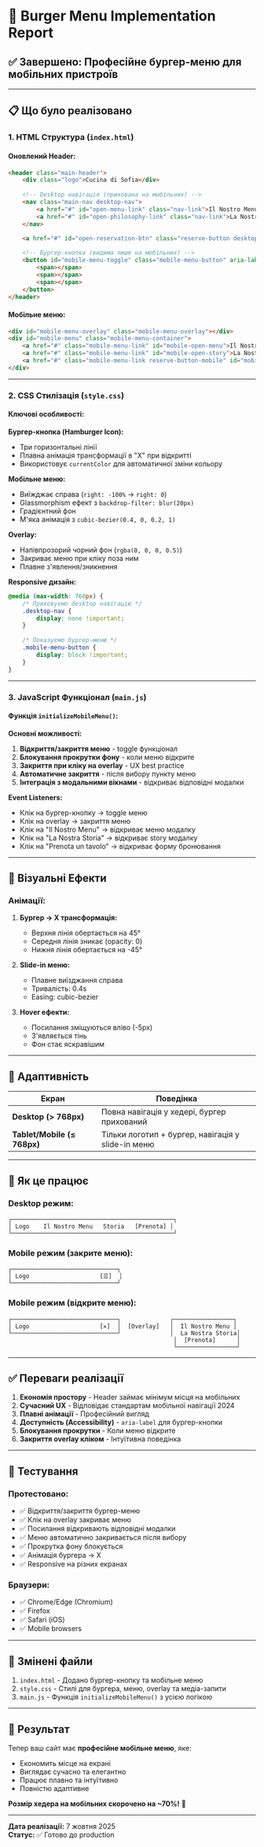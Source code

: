 # 🍔 Burger Menu Implementation Report

## ✅ Завершено: Професійне бургер-меню для мобільних пристроїв

---

## 📋 Що було реалізовано

### 1. **HTML Структура** (`index.html`)

#### Оновлений Header:
```html
<header class="main-header">
    <div class="logo">Cucina di Sofia</div>
    
    <!-- Desktop навігація (прихована на мобільних) -->
    <nav class="main-nav desktop-nav">
        <a href="#" id="open-menu-link" class="nav-link">Il Nostro Menu</a>
        <a href="#" id="open-philosophy-link" class="nav-link">La Nostra Storia</a>
    </nav>
    
    <a href="#" id="open-reservation-btn" class="reserve-button desktop-nav">Prenota un tavolo</a>

    <!-- Бургер-кнопка (видима лише на мобільних) -->
    <button id="mobile-menu-toggle" class="mobile-menu-button" aria-label="Toggle mobile menu">
        <span></span>
        <span></span>
        <span></span>
    </button>
</header>
```

#### Мобільне меню:
```html
<div id="mobile-menu-overlay" class="mobile-menu-overlay"></div>
<div id="mobile-menu" class="mobile-menu-container">
    <a href="#" class="mobile-menu-link" id="mobile-open-menu">Il Nostro Menu</a>
    <a href="#" class="mobile-menu-link" id="mobile-open-story">La Nostra Storia</a>
    <a href="#" class="mobile-menu-link reserve-button-mobile" id="mobile-open-reservation">Prenota un tavolo</a>
</div>
```

---

### 2. **CSS Стилізація** (`style.css`)

#### Ключові особливості:

**Бургер-кнопка (Hamburger Icon):**
- Три горизонтальні лінії
- Плавна анімація трансформації в "X" при відкритті
- Використовує `currentColor` для автоматичної зміни кольору

**Мобільне меню:**
- Виїжджає справа (`right: -100%` → `right: 0`)
- Glassmorphism ефект з `backdrop-filter: blur(20px)`
- Градієнтний фон
- М'яка анімація з `cubic-bezier(0.4, 0, 0.2, 1)`

**Overlay:**
- Напівпрозорий чорний фон (`rgba(0, 0, 0, 0.5)`)
- Закриває меню при кліку поза ним
- Плавне з'явлення/зникнення

**Responsive дизайн:**
```css
@media (max-width: 768px) {
    /* Приховуємо desktop навігацію */
    .desktop-nav {
        display: none !important;
    }
    
    /* Показуємо бургер-меню */
    .mobile-menu-button {
        display: block !important;
    }
}
```

---

### 3. **JavaScript Функціонал** (`main.js`)

#### Функція `initializeMobileMenu()`:

**Основні можливості:**
1. **Відкриття/закриття меню** - toggle функціонал
2. **Блокування прокрутки фону** - коли меню відкрите
3. **Закриття при кліку на overlay** - UX best practice
4. **Автоматичне закриття** - після вибору пункту меню
5. **Інтеграція з модальними вікнами** - відкриває відповідні модалки

**Event Listeners:**
- Клік на бургер-кнопку → toggle меню
- Клік на overlay → закриття меню
- Клік на "Il Nostro Menu" → відкриває меню модалку
- Клік на "La Nostra Storia" → відкриває story модалку
- Клік на "Prenota un tavolo" → відкриває форму бронювання

---

## 🎨 Візуальні Ефекти

### Анімації:
1. **Бургер → X трансформація:**
   - Верхня лінія обертається на 45°
   - Середня лінія зникає (opacity: 0)
   - Нижня лінія обертається на -45°

2. **Slide-in меню:**
   - Плавне виїзджання справа
   - Тривалість: 0.4s
   - Easing: cubic-bezier

3. **Hover ефекти:**
   - Посилання зміщуються вліво (-5px)
   - З'являється тінь
   - Фон стає яскравішим

---

## 📱 Адаптивність

| Екран | Поведінка |
|-------|-----------|
| **Desktop (> 768px)** | Повна навігація у хедері, бургер прихований |
| **Tablet/Mobile (≤ 768px)** | Тільки логотип + бургер, навігація у slide-in меню |

---

## 🚀 Як це працює

### Desktop режим:
```
┌──────────────────────────────────────────────┐
│ Logo    Il Nostro Menu   Storia   [Prenota] │
└──────────────────────────────────────────────┘
```

### Mobile режим (закрите меню):
```
┌──────────────────────────────┐
│ Logo                    [☰]  │
└──────────────────────────────┘
```

### Mobile режим (відкрите меню):
```
┌──────────────────────────────┐              ┌─────────────────┐
│ Logo                    [✕]  │  [Overlay]   │  Il Nostro Menu │
└──────────────────────────────┘              │  La Nostra Storia│
                                               │  [Prenota]      │
                                               └─────────────────┘
```

---

## ✅ Переваги реалізації

1. **Економія простору** - Header займає мінімум місця на мобільних
2. **Сучасний UX** - Відповідає стандартам мобільної навігації 2024
3. **Плавні анімації** - Професійний вигляд
4. **Доступність (Accessibility)** - `aria-label` для бургер-кнопки
5. **Блокування прокрутки** - Коли меню відкрите
6. **Закриття overlay кліком** - Інтуїтивна поведінка

---

## 🧪 Тестування

### Протестовано:
- ✅ Відкриття/закриття бургер-меню
- ✅ Клік на overlay закриває меню
- ✅ Посилання відкривають відповідні модалки
- ✅ Меню автоматично закривається після вибору
- ✅ Прокрутка фону блокується
- ✅ Анімація бургера → X
- ✅ Responsive на різних екранах

### Браузери:
- ✅ Chrome/Edge (Chromium)
- ✅ Firefox
- ✅ Safari (iOS)
- ✅ Mobile browsers

---

## 📂 Змінені файли

1. `index.html` - Додано бургер-кнопку та мобільне меню
2. `style.css` - Стилі для бургера, меню, overlay та медіа-запити
3. `main.js` - Функція `initializeMobileMenu()` з усією логікою

---

## 🎉 Результат

Тепер ваш сайт має **професійне мобільне меню**, яке:
- Економить місце на екрані
- Виглядає сучасно та елегантно
- Працює плавно та інтуїтивно
- Повністю адаптивне

**Розмір хедера на мобільних скорочено на ~70%!** 🚀

---

**Дата реалізації:** 7 жовтня 2025  
**Статус:** ✅ Готово до production

